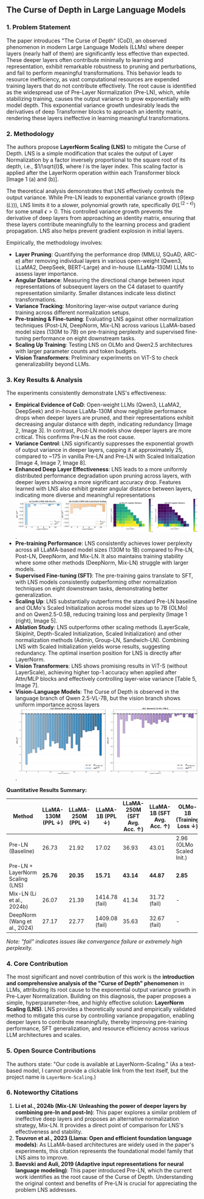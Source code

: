 ## The Curse of Depth in Large Language Models

### 1. Problem Statement

The paper introduces "The Curse of Depth" (CoD), an observed phenomenon in modern Large Language Models (LLMs) where deeper layers (nearly half of them) are significantly less effective than expected. These deeper layers often contribute minimally to learning and representation, exhibit remarkable robustness to pruning and perturbations, and fail to perform meaningful transformations. This behavior leads to resource inefficiency, as vast computational resources are expended training layers that do not contribute effectively. The root cause is identified as the widespread use of Pre-Layer Normalization (Pre-LN), which, while stabilizing training, causes the output variance to grow exponentially with model depth. This exponential variance growth undesirably leads the derivatives of deep Transformer blocks to approach an identity matrix, rendering these layers ineffective in learning meaningful transformations.

### 2. Methodology

The authors propose **LayerNorm Scaling (LNS)** to mitigate the Curse of Depth. LNS is a simple modification that scales the output of Layer Normalization by a factor inversely proportional to the square root of its depth, i.e., $1/\sqrt{l}$, where $l$ is the layer index. This scaling factor is applied after the LayerNorm operation within each Transformer block [Image 1 (a) and (b)].

The theoretical analysis demonstrates that LNS effectively controls the output variance. While Pre-LN leads to exponential variance growth ($\Theta(\exp(L))$), LNS limits it to a slower, polynomial growth rate, specifically $\Theta(L^{(2-\epsilon)})$ for some small $\epsilon > 0$. This controlled variance growth prevents the derivative of deep layers from approaching an identity matrix, ensuring that these layers contribute meaningfully to the learning process and gradient propagation. LNS also helps prevent gradient explosion in initial layers.

Empirically, the methodology involves:
*   **Layer Pruning**: Quantifying the performance drop (MMLU, SQuAD, ARC-e) after removing individual layers in various open-weight (Qwen3, LLaMA2, DeepSeek, BERT-Large) and in-house (LLaMa-130M) LLMs to assess layer importance.
*   **Angular Distance**: Measuring the directional change between input representations of subsequent layers on the C4 dataset to quantify representation similarity. Smaller distances indicate less distinct transformations.
*   **Variance Tracking**: Monitoring layer-wise output variance during training across different normalization setups.
*   **Pre-training & Fine-tuning**: Evaluating LNS against other normalization techniques (Post-LN, DeepNorm, Mix-LN) across various LLaMA-based model sizes (130M to 7B) on pre-training perplexity and supervised fine-tuning performance on eight downstream tasks.
*   **Scaling Up Training**: Testing LNS on OLMo and Qwen2.5 architectures with larger parameter counts and token budgets.
*   **Vision Transformers**: Preliminary experiments on ViT-S to check generalizability beyond LLMs.

### 3. Key Results & Analysis

The experiments consistently demonstrate LNS's effectiveness:

*   **Empirical Evidence of CoD**: Open-weight LLMs (Qwen3, LLaMA2, DeepSeek) and in-house LLaMa-130M show negligible performance drops when deeper layers are pruned, and their representations exhibit decreasing angular distance with depth, indicating redundancy [Image 2, Image 3]. In contrast, Post-LN models show deeper layers are more critical. This confirms Pre-LN as the root cause.
*   **Variance Control**: LNS significantly suppresses the exponential growth of output variance in deeper layers, capping it at approximately 25, compared to ~175 in vanilla Pre-LN and Pre-LN with Scaled Initialization [Image 4, Image 7, Image 8].
*   **Enhanced Deep Layer Effectiveness**: LNS leads to a more uniformly distributed performance degradation upon pruning across layers, with deeper layers showing a more significant accuracy drop. Features learned with LNS also exhibit greater angular distance between layers, indicating more diverse and meaningful representations ![Image 6](./Images/image_000005_83beb78635b98541588f28c3710203dcc7990bcdb76416143cd2c6a45a070453.png).
*   **Pre-training Performance**: LNS consistently achieves lower perplexity across all LLaMA-based model sizes (130M to 1B) compared to Pre-LN, Post-LN, DeepNorm, and Mix-LN. It also maintains training stability where some other methods (DeepNorm, Mix-LN) struggle with larger models.
*   **Supervised Fine-tuning (SFT)**: The pre-training gains translate to SFT, with LNS models consistently outperforming other normalization techniques on eight downstream tasks, demonstrating better generalization.
*   **Scaling Up**: LNS substantially outperforms the standard Pre-LN baseline and OLMo's Scaled Initialization across model sizes up to 7B (OLMo) and on Qwen2.5-0.5B, reducing training loss and perplexity [Image 1 (right), Image 5].
*   **Ablation Study**: LNS outperforms other scaling methods (LayerScale, SkipInit, Depth-Scaled Initialization, Scaled Initialization) and other normalization methods (Admin, Group-LN, Sandwich-LN). Combining LNS with Scaled Initialization yields worse results, suggesting redundancy. The optimal insertion position for LNS is directly after LayerNorm.
*   **Vision Transformers**: LNS shows promising results in ViT-S (without LayerScale), achieving higher top-1 accuracy when applied after Attn/MLP blocks and effectively controlling layer-wise variance [Table 5, Image 7].
*   **Vision-Language Models**: The Curse of Depth is observed in the language branch of Qwen 2.5-VL-7B, but the vision branch shows uniform importance across layers ![Image 9](./Images/image_000008_5225ccb4060e5324028d45e29c51a99eedfdee303d0e8d0bf3326103592f11a0.png).

**Quantitative Results Summary:**

| Method                          | LLaMA-130M (PPL ↓) | LLaMA-250M (PPL ↓) | LLaMA-1B (PPL ↓) | LLaMA-250M (SFT Avg. Acc. ↑) | LLaMA-1B (SFT Avg. Acc. ↑) | OLMo-1B (Training Loss ↓) | OLMo-1B (PPL ↓) | Qwen2.5-0.5B (PPL ↓) | ViT-S (Top-1 Acc. % ↑) |
|---------------------------------|--------------------|--------------------|------------------|------------------------------|------------------------------|---------------------------|-----------------|----------------------|------------------------|
| Pre-LN (Baseline)               | 26.73              | 21.92              | 17.02            | 36.93                        | 43.01                        | 2.96 (OLMo Scaled Init.)  | 19.3            | 20.62                | 67.91 (w/o LayerScale) |
| Pre-LN + LayerNorm Scaling (LNS) | **25.76**          | **20.35**          | **15.71**        | **43.14**                    | **44.87**                    | **2.85**                  | **17.28**       | **19.57**            | **68.75** (LNS after Attn/MLP) |
| Mix-LN (Li et al., 2024b)       | 26.07              | 21.39              | 1414.78 (fail)   | 41.34                        | 31.72 (fail)                 | -                         | -               | -                    | -                      |
| DeepNorm (Wang et al., 2024)    | 27.17              | 22.77              | 1409.08 (fail)   | 35.63                        | 32.67 (fail)                 | -                         | -               | -                    | -                      |

*Note: "fail" indicates issues like convergence failure or extremely high perplexity.*

### 4. Core Contribution

The most significant and novel contribution of this work is the **introduction and comprehensive analysis of the "Curse of Depth" phenomenon** in LLMs, attributing its root cause to the exponential output variance growth in Pre-Layer Normalization. Building on this diagnosis, the paper proposes a simple, hyperparameter-free, and highly effective solution: **LayerNorm Scaling (LNS)**. LNS provides a theoretically sound and empirically validated method to mitigate this curse by controlling variance propagation, enabling deeper layers to contribute meaningfully, thereby improving pre-training performance, SFT generalization, and resource efficiency across various LLM architectures and scales.

### 5. Open Source Contributions

The authors state: "Our code is available at LayerNorm-Scaling."
(As a text-based model, I cannot provide a clickable link from the text itself, but the project name is `LayerNorm-Scaling`.)

### 6. Noteworthy Citations

1.  **Li et al., 2024b (Mix-LN: Unleashing the power of deeper layers by combining pre-ln and post-ln)**: This paper explores a similar problem of ineffective deep layers and proposes an alternative normalization strategy, Mix-LN. It provides a direct point of comparison for LNS's effectiveness and stability.
2.  **Touvron et al., 2023 (Llama: Open and efficient foundation language models)**: As LLaMA-based architectures are widely used in the paper's experiments, this citation represents the foundational model family that LNS aims to improve.
3.  **Baevski and Auli, 2019 (Adaptive input representations for neural language modeling)**: This paper introduced Pre-LN, which the current work identifies as the root cause of the Curse of Depth. Understanding the original context and benefits of Pre-LN is crucial for appreciating the problem LNS addresses.